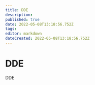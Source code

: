 ```yaml
---
title: DDE
description: 
published: true
date: 2022-05-08T13:18:56.752Z
tags: 
editor: markdown
dateCreated: 2022-05-08T13:18:56.752Z
---
```


# DDE
DDE